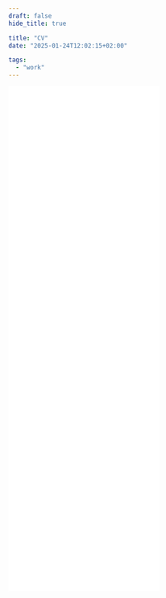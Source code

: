 ```yaml
---
draft: false
hide_title: true

title: "CV"
date: "2025-01-24T12:02:15+02:00"

tags:
  - "work"
---
```


<embed class="fit-embed" src="resources/cv.pdf" height="1000" type="application/pdf">
